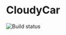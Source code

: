 # CloudyCar

![Build status](https://cloudycrew.visualstudio.com/_apis/public/build/definitions/dcdbf06d-eb0a-462e-8d3c-d1a7addb91ee/1/badge)
